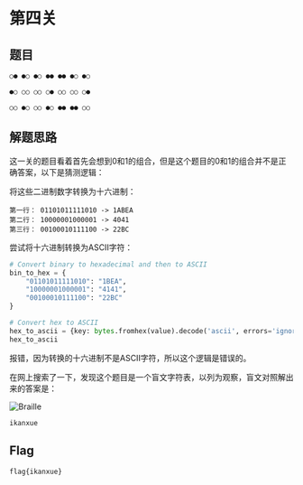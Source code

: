 # 第四关

## 题目

```
○● ●○ ●○ ●● ●● ●○ ●○

●○ ○○ ○○ ○● ○○ ○○ ○●

○○ ●○ ○○ ●○ ●● ●● ○○
```

## 解题思路

这一关的题目看着首先会想到0和1的组合，但是这个题目的0和1的组合并不是正确答案，以下是猜测逻辑：

将这些二进制数字转换为十六进制：

```
第一行： 01101011111010 -> 1ABEA
第二行： 10000001000001 -> 4041
第三行： 00100010111100 -> 22BC
```

尝试将十六进制转换为ASCII字符：

```python
# Convert binary to hexadecimal and then to ASCII
bin_to_hex = {
    "01101011111010": "1BEA",
    "10000001000001": "4141",
    "00100010111100": "22BC"
}

# Convert hex to ASCII
hex_to_ascii = {key: bytes.fromhex(value).decode('ascii', errors='ignore') for key, value in bin_to_hex.items()}
hex_to_ascii
```

报错，因为转换的十六进制不是ASCII字符，所以这个逻辑是错误的。

在网上搜索了一下，发现这个题目是一个盲文字符表，以列为观察，盲文对照解出来的答案是：

![Braille](https://ingeniumcanada.org/sites/default/files/inline-images/braille_diagram.jpg)

```
ikanxue
```

## Flag

```
flag{ikanxue}
```

